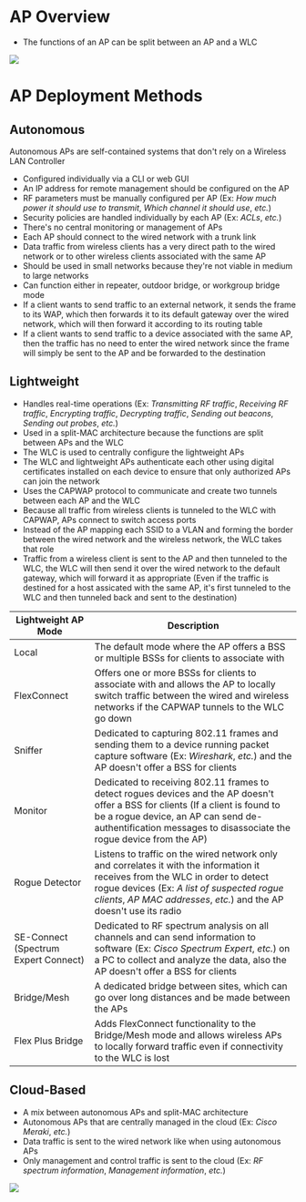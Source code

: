 # AP Overview

* The functions of an AP can be split between an AP and a WLC

![](https://github.com/JonmarCorpuz/SecondBrain/blob/main/Assets/Whitespace.png)

# AP Deployment Methods

## Autonomous

Autonomous APs are self-contained systems that don't rely on a Wireless LAN Controller  

* Configured individually via a CLI or web GUI
* An IP address for remote management should be configured on the AP
* RF parameters must be manually configured per AP (Ex: *How much power it should use to transmit*, *Which channel it should use*, *etc.*)
* Security policies are handled individually by each AP (Ex: *ACLs*, *etc.*)
* There's no central monitoring or management of APs
* Each AP should connect to the wired network with a trunk link
* Data traffic from wireless clients has a very direct path to the wired network or to other wireless clients associated with the same AP
* Should be used in small networks because they're not viable in medium to large networks
* Can function either in repeater, outdoor bridge, or workgroup bridge mode
* If a client wants to send traffic to an external network, it sends the frame to its WAP, which then forwards it to its default gateway over the wired network, which will then forward it according to its routing table
* If a client wants to send traffic to a device associated with the same AP, then the traffic has no need to enter the wired network since the frame will simply be sent to the AP and be forwarded to the destination

## Lightweight

* Handles real-time operations (Ex: *Transmitting RF traffic*, *Receiving RF traffic*, *Encrypting traffic*, *Decrypting traffic*, *Sending out beacons*, *Sending out probes*, *etc.*)
* Used in a split-MAC architecture because the functions are split between APs and the WLC
* The WLC is used to centrally configure the lightweight APs
* The WLC and lightweight APs authenticate each other using digital certificates installed on each device to ensure that only authorized APs can join the network
* Uses the CAPWAP protocol to communicate and create two tunnels between each AP and the WLC
* Because all traffic from wireless clients is tunneled to the WLC with CAPWAP, APs connect to switch access ports
* Instead of the AP mapping each SSID to a VLAN and forming the border between the wired network and the wireless network, the WLC takes that role
* Traffic from a wireless client is sent to the AP and then tunneled to the WLC, the WLC will then send it over the wired network to the default gateway, which will forward it as appropriate (Even if the traffic is destined for a host assicated with the same AP, it's first tunneled to the WLC and then tunneled back and sent to the destination)

| Lightweight AP Mode | Description |
| --- | --- |
| Local | The default mode where the AP offers a BSS or multiple BSSs for clients to associate with |
| FlexConnect | Offers one or more BSSs for clients to associate with and allows the AP to locally switch traffic between the wired and wireless networks if the CAPWAP tunnels to the WLC go down |
| Sniffer | Dedicated to capturing 802.11 frames and sending them to a device running packet capture software (Ex: *Wireshark*, *etc.*) and the AP doesn't offer a BSS for clients |
| Monitor | Dedicated to receiving 802.11 frames to detect rogues devices and the AP doesn't offer a BSS for clients (If a client is found to be a rogue device, an AP can send de-authentification messages to disassociate the rogue device from the AP) |
| Rogue Detector | Listens to traffic on the wired network only and correlates it with the information it receives from the WLC in order to detect rogue devices (Ex: *A list of suspected rogue clients*, *AP MAC addresses*, *etc.*) and the AP doesn't use its radio |
| SE-Connect (Spectrum Expert Connect) | Dedicated to RF spectrum analysis on all channels and can send information to software (Ex: *Cisco Spectrum Expert*, *etc.*) on a PC to collect and analyze the data, also the AP doesn't offer a BSS for clients |
| Bridge/Mesh | A dedicated bridge between sites, which can go over long distances and be made between the APs |
| Flex Plus Bridge | Adds FlexConnect functionality to the Bridge/Mesh mode and allows wireless APs to locally forward traffic even if connectivity to the WLC is lost |

## Cloud-Based

* A mix between autonomous APs and split-MAC architecture
* Autonomous APs that are centrally managed in the cloud (Ex: *Cisco Meraki*, *etc.*)
* Data traffic is sent to the wired network like when using autonomous APs
* Only management and control traffic is sent to the cloud (Ex: *RF spectrum information*, *Management information*, *etc.*)

![](https://github.com/JonmarCorpuz/SecondBrain/blob/main/Assets/Whitespace.png)
